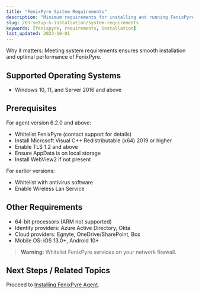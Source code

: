 ```yaml
---
title: "FenixPyre System Requirements"
description: "Minimum requirements for installing and running FenixPyre on various platforms."
slug: /03-setup-&-installation/system-requirements
keywords: [fenixpyre, requirements, installation]
last_updated: 2023-10-01
---
```


Why it matters: Meeting system requirements ensures smooth installation and optimal performance of FenixPyre.

## Supported Operating Systems

- Windows 10, 11, and Server 2016 and above

## Prerequisites

For agent version 6.2.0 and above:
- Whitelist FenixPyre (contact support for details)
- Install Microsoft Visual C++ Redistributable (x64) 2019 or higher
- Enable TLS 1.2 and above
- Ensure AppData is on local storage
- Install WebView2 if not present

For earlier versions:
- Whitelist with antivirus software
- Enable Wireless Lan Service

## Other Requirements

- 64-bit processors (ARM not supported)
- Identity providers: Azure Active Directory, Okta
- Cloud providers: Egnyte, OneDrive/SharePoint, Box
- Mobile OS: iOS 13.0+, Android 10+

> **Warning:** Whitelist FenixPyre services on your network firewall.

## Next Steps / Related Topics
Proceed to [Installing FenixPyre Agent](/03-setup-&-installation/install-windows-agent.md).
